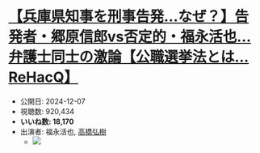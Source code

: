 # [【兵庫県知事を刑事告発…なぜ？】告発者・郷原信郎vs否定的・福永活也…弁護士同士の激論【公職選挙法とは…ReHacQ】](https://www.youtube.com/watch?v=EmOGwtR3x6I)
-   公開日: 2024-12-07
-   視聴数: 920,434
-   **いいね数: 18,170**
-   出演者: 福永活也, [高橋弘樹](/rehacq_fan/people/高橋弘樹 "wikilink")
    - [![](https://img.youtube.com/vi/EmOGwtR3x6I/hqdefault.jpg)](https://www.youtube.com/watch?v=EmOGwtR3x6I)
